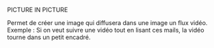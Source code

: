 PICTURE IN PICTURE

Permet de créer une image qui diffusera dans une image un flux vidéo.
Exemple :
Si on veut suivre une vidéo tout en lisant ces mails, la vidéo tourne dans un petit encadré.